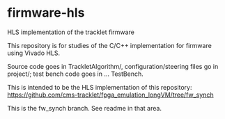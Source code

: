 # firmware-hls
HLS implementation of the tracklet firmware

This repository is for studies of the C/C++ implementation for firmware using Vivado HLS. 

Source code goes in TrackletAlgorithm/, configuration/steering files go in project/; test bench code goes in ... TestBench.

This is intended to be the HLS implementation of this repository:
https://github.com/cms-tracklet/fpga_emulation_longVM/tree/fw_synch

This is the fw_synch branch. See readme in that area.

